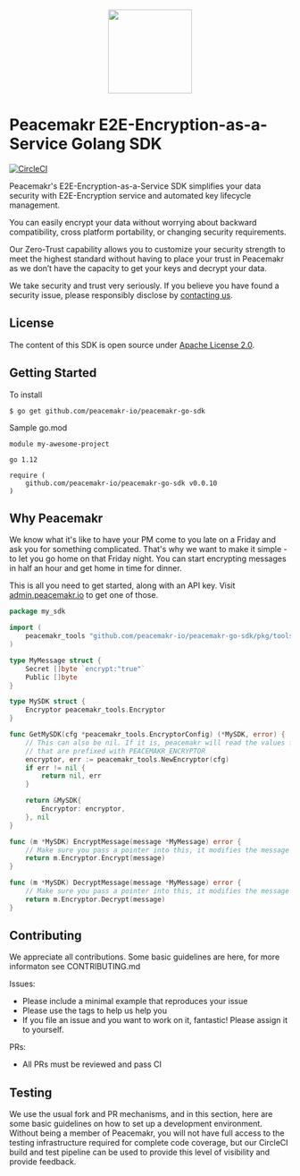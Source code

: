 <p align="center">
  <br>
    <img src="https://admin.peacemakr.io/p_logo.png" width="150"/>
  <br>
</p>

# Peacemakr E2E-Encryption-as-a-Service Golang SDK
[![CircleCI](https://circleci.com/gh/peacemakr-io/peacemakr-go-sdk/tree/master.svg?style=svg&circle-token=a5e0dd516384638b6e97cd79c7963d8081873df2)](https://circleci.com/gh/peacemakr-io/peacemakr-go-sdk/tree/master)

Peacemakr's E2E-Encryption-as-a-Service SDK simplifies your data security with E2E-Encryption service and automated key lifecycle management.

You can easily encrypt your data without worrying about backward compatibility, cross platform portability, or changing security requirements.

Our Zero-Trust capability allows you to customize your security strength to meet the highest standard without having to place your trust in Peacemakr as we don’t have the capacity to get your keys and decrypt your data.

We take security and trust very seriously. If you believe you have found a security issue, please responsibly disclose by [contacting us](mailto:security@peacemakr.io).

## License

The content of this SDK is open source under [Apache License 2.0](https://github.com/peacemakr-io/peacemakr-go-sdk/blob/master/LICENSE).


## Getting Started

To install
```shell script
$ go get github.com/peacemakr-io/peacemakr-go-sdk
```

Sample go.mod
```
module my-awesome-project

go 1.12

require (
    github.com/peacemakr-io/peacemakr-go-sdk v0.0.10
)
```

## Why Peacemakr
We know what it's like to have your PM come to you late on a Friday and ask you for something
complicated. That's why we want to make it simple - to let you go home on that Friday night.
You can start encrypting messages in half an hour and get home in time for dinner.

This is all you need to get started, along with an API key. Visit [admin.peacemakr.io](https://admin.peacemakr.io) to get one of those.
```go
package my_sdk

import (
    peacemakr_tools "github.com/peacemakr-io/peacemakr-go-sdk/pkg/tools"
)

type MyMessage struct {
    Secret []byte `encrypt:"true"`
    Public []byte
}

type MySDK struct {
    Encryptor peacemakr_tools.Encryptor
}

func GetMySDK(cfg *peacemakr_tools.EncryptorConfig) (*MySDK, error) {
    // This can also be nil. If it is, peacemakr will read the values from the environment
    // that are prefixed with PEACEMAKR_ENCRYPTOR
    encryptor, err := peacemakr_tools.NewEncryptor(cfg)
    if err != nil {
        return nil, err
    }

    return &MySDK{
        Encryptor: encryptor,
    }, nil
}

func (m *MySDK) EncryptMessage(message *MyMessage) error {
    // Make sure you pass a pointer into this, it modifies the message in-place to encrypt the marked fields
    return m.Encryptor.Encrypt(message)
}

func (m *MySDK) DecryptMessage(message *MyMessage) error {
    // Make sure you pass a pointer into this, it modifies the message in-place to decrypt the marked fields
    return m.Encryptor.Decrypt(message)
}

```

## Contributing
We appreciate all contributions. Some basic guidelines are here, for more informaton
see CONTRIBUTING.md

Issues:
- Please include a minimal example that reproduces your issue
- Please use the tags to help us help you
- If you file an issue and you want to work on it, fantastic! Please assign it to yourself.

PRs:
- All PRs must be reviewed and pass CI

## Testing

We use the usual fork and PR mechanisms, and in this section, here are some basic guidelines on how to set up 
a development environment. Without being a member of Peacemakr, you will not have full access to the testing 
infrastructure required for complete code coverage, but our CircleCI build and test pipeline can be used to provide 
this level of visibility and provide feedback.